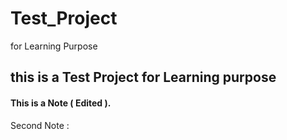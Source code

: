 # Test_Project
for Learning Purpose
## this is a Test Project for Learning purpose


#### This is a Note ( Edited ).


Second Note : 
